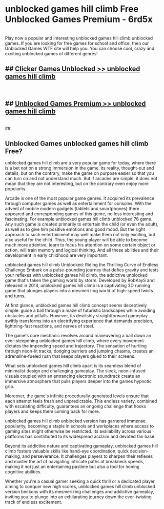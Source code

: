 # unblocked games hill climb  Free Unblocked Games Premium - 6rd5x <br>
<br>
Play now a popular and interesting unblocked games hill climb unblocked games. If you are looking for free games for school and office, then our Unblocked Games WTF site will help you. You can choose cool, crazy and exciting unblocked games of different genres!


## ##  [Clicker Games Unblocked >> unblocked games hill climb](http://freeplayer.one?title=unblocked_games_hill_climb&ref=UGames)
  <br>

##  ## [Unblocked Games Premium >> unblocked games hill climb](http://freeplayer.one?title=unblocked_games_hill_climb&ref=UGames)
  <br>
  ##



## Unblocked Games unblocked games hill climb Free?

unblocked games hill climb are a very popular game for today, where there is a bet not on a strong immersion in the game, its reality, thought-out and details, but on the contrary, make the game on purpose easier so that you can turn on and not understand much. But if arcades are simple, it does not mean that they are not interesting, but on the contrary even enjoy more popularity.

Arcade is one of the most popular game genres. It acquired its prevalence through computer games as well as entertainment for consoles. With the advent of mobile modern gadgets (tablets and smartphones) there appeared and corresponding games of this genre, no less interesting and fascinating. For example unblocked games hill climb unblocked 76 game. Any such game is created primarily to entertain the child (or even the adult), as well as to give him positive emotions and good mood. But the right approach to such entertainment may well make them not only exciting, but also useful for the child. Thus, the young player will be able to become much more attentive, learn to focus his attention on some certain object or action, will train memory and logical thinking. And all these abilities and their development in early childhood are very important.

unblocked games hill climb Unblocked: Riding the Thrilling Curve of Endless Challenge
Embark on a pulse-pounding journey that defies gravity and tests your reflexes with unblocked games hill climb, the addictive unblocked game that's taken the gaming world by storm. Developed by RobKayS and released in 2014, unblocked games hill climb is a captivating 3D running game that plunges players into a mesmerizing world of high-speed twists and turns.

At first glance, unblocked games hill climb concept seems deceptively simple: guide a ball through a maze of futuristic landscapes while avoiding obstacles and pitfalls. However, its devilishly straightforward gameplay swiftly transforms into an electrifying experience that demands precision, lightning-fast reactions, and nerves of steel.

The game's core mechanic revolves around maneuvering a ball down an ever-steepening unblocked games hill climb, where every movement dictates the impending speed and trajectory. The sensation of hurtling through neon-lit tracks, dodging barriers and jumping chasms, creates an adrenaline-fueled rush that keeps players glued to their screens.

What sets unblocked games hill climb apart is its seamless blend of minimalist design and challenging gameplay. The sleek, neon-infused visuals coupled with an entrancing electronic soundtrack create an immersive atmosphere that pulls players deeper into the games hypnotic grip.

Moreover, the game's infinite procedurally generated levels ensure that each attempt feels fresh and unpredictable. This endless variety, combined with escalating difficulty, guarantees an ongoing challenge that hooks players and keeps them coming back for more.

unblocked games hill climb unblocked version has garnered immense popularity, becoming a staple in schools and workplaces where access to gaming sites might otherwise be restricted. Its availability across various platforms has contributed to its widespread acclaim and devoted fan base.

Beyond its addictive nature and captivating gameplay, unblocked games hill climb fosters valuable skills like hand-eye coordination, quick decision-making, and perseverance. It challenges players to sharpen their reflexes and master the art of navigating intricate paths at breakneck speeds, making it not just an entertaining pastime but also a tool for honing cognitive abilities.

Whether you're a casual gamer seeking a quick thrill or a dedicated player aiming to conquer new high scores, unblocked games hill climb unblocked version beckons with its mesmerizing challenges and addictive gameplay, inviting you to plunge into an exhilarating journey down the ever-twisting track of endless excitement.